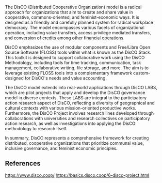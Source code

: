 The DisCO (Distributed Cooperative Organization) model is a radical approach for organizations that aim to create and share value in cooperative, commons-oriented, and feminist-economic ways. It is designed as a friendly and carefully planned system for radical workplace democracy. The model encompasses various facets of organizational operation, including value transfers, access privilege mediated transfers, and conversion of credits among other financial operations.

DisCO emphasizes the use of modular components and Free/Libre Open Source Software (FLOSS) tools within what is known as the DisCO Stack. This toolkit is designed to support collaborative work using the DisCO Methodology, including tools for time tracking, communication, task management, collaborative writing, file storage, and more. The aim is to leverage existing FLOSS tools into a complementary framework custom-designed for DisCO's needs and value accounting.

The DisCO model extends into real-world applications through DisCO LABS, which are pilot projects that apply and develop the DisCO governance model in diverse contexts. These LABS are integral to the participatory action research aspect of DisCO, reflecting a diversity of geographical and cultural contexts with various mission-oriented productive works. Furthermore, the DisCO Project involves research lines developed through collaborations with universities and research collectives on participatory action research, as well as investigations into applying the DisCO methodology to research itself.

In summary, DisCO represents a comprehensive framework for creating distributed, cooperative organizations that prioritize communal value, inclusive governance, and feminist economic principles.

## References

https://www.disco.coop/
https://basics.disco.coop/6-disco-project.html
